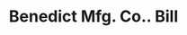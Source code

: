 ---
doi: 10.7916/D8BS0489
date_other: '1907'
date_other_textual: '1907'
form: printed ephemera
genre:
- Invoices
name:
- Benedict Mfg. Co.
object_in_context_url: https://biggert.cul.columbia.edu/items/view/ave_biggert_00913
subject_hierarchical_geographic:
- East Syracuse, New York, United States
subject_name:
- Benedict Mfg. Co.
title: Benedict Mfg. Co.. Bill
sort_title: Benedict Mfg. Co.. Bill
call_number: ave_biggert_00913
coordinates:
- 43.06444444444444,-76.07027777777778
pid: ave_biggert_00913
identifiers: ave_biggert_00913
thumbnail: false
permalink: /biggert/ave_biggert_00913/
layout: iiif-image-page
---